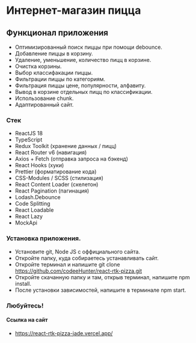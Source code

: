 # Интернет-магазин пицца

## Функционал приложения

- Оптимизированный поиск пиццы при помощи debounce.
- Добавление пиццы в корзину.
- Удаление, уменьшение, количество пицц в корзине.
- Очистка корзины.
- Выбор классифакации пиццы.
- Фильтрации пиццы по категориям.
- Фильтрация пиццы цене, популярности, алфавиту.
- Вывод в корзине отдельных пицц по классификации.
- Использование chunk.
- Адаптированный сайт.

### Стек

- ReactJS 18
- TypeScript
- Redux Toolkit (хранение данных / пицц)
- React Router v6 (навигация)
- Axios + Fetch (отправка запроса на бэкенд)
- React Hooks (хуки)
- Prettier (форматирование кода)
- CSS-Modules / SCSS (стилизация)
- React Content Loader (скелетон)
- React Pagination (пагинация)
- Lodash.Debounce
- Code Splitting
- React Loadable
- React Lazy
- MockApi

### Установка приложения.
- Установите git, Node JS с оффициального сайта.
- Откройте папку, куда собираетесь устанавливать сайт.
- Откройте терминал и напишите git clone https://github.com/codeeHunter/react-rtk-pizza.git
- Откройте скачанную папку и там, открыв терминал, напишите npm install.
- После установки зависимостей, напишите в терминале npm start. 
### Любуйтесь!

#### Ссылка на сайт
- https://react-rtk-pizza-jade.vercel.app/
